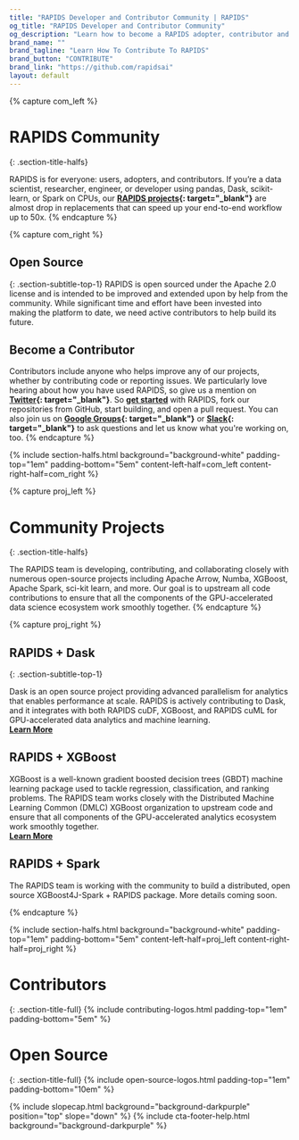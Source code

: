 ```yaml
---
title: "RAPIDS Developer and Contributor Community | RAPIDS"
og_title: "RAPIDS Developer and Contributor Community"
og_description: "Learn how to become a RAPIDS adopter, contributor and more. Start contributing today!"
brand_name: ""
brand_tagline: "Learn How To Contribute To RAPIDS"
brand_button: "CONTRIBUTE"
brand_link: "https://github.com/rapidsai"
layout: default
---
```


{% capture com_left %}
# RAPIDS Community
{: .section-title-halfs}

RAPIDS is for everyone: users, adopters, and contributors. If you’re a data scientist, researcher, engineer, or developer using pandas, Dask, scikit-learn, or Spark on CPUs, our **[RAPIDS projects](https://github.com/rapidsai){: target="_blank"}** are almost drop in replacements that can speed up your end-to-end workflow up to 50x.
{% endcapture %}

{% capture com_right %}
## <i class="fas fa-code"></i> Open Source
{: .section-subtitle-top-1}
RAPIDS is open sourced under the Apache 2.0 license and is intended to be improved and extended upon by help from the community. While significant time and effort have been invested into making the platform to date, we need active contributors to help build its future.

## <i class="fab fa-github"></i> Become a Contributor
Contributors include anyone who helps improve any of our projects, whether by contributing code or reporting issues. We particularly love hearing about how you have used RAPIDS, so give us a mention on **[Twitter](https://twitter.com/rapidsai){: target="_blank"}**. So **[get started](start.html)** with RAPIDS, fork our repositories from GitHub, start building, and open a pull request. You can also join us on **[Google Groups](https://groups.google.com/forum/#!forum/rapidsai){: target="_blank"}** or **[Slack](https://join.slack.com/t/rapids-goai/shared_invite/enQtMjE0Njg5NDQ1MDQxLTViZWFiYTY5MDA4NWY3OWViODg0YWM1MGQ1NzgzNTQwOWI1YjE3NGFlOTVhYjQzYWQ4YjI4NzljYzhiOGZmMGM){: target="_blank"}** to ask questions and let us know what you're working on, too.
{% endcapture %}

{% include section-halfs.html
    background="background-white" 
    padding-top="1em" padding-bottom="5em" 
    content-left-half=com_left 
    content-right-half=com_right
%} 

{% capture proj_left %}
# Community Projects
{: .section-title-halfs}

The RAPIDS team is developing, contributing, and collaborating closely with numerous open-source projects including Apache Arrow, Numba, XGBoost, Apache Spark, sci-kit learn, and more. Our goal is to upstream all code contributions to ensure that all the components of the GPU-accelerated data science ecosystem work smoothly together.
{% endcapture %}

{% capture proj_right %}
## <i class="fas fa-code-branch"></i> RAPIDS + Dask
{: .section-subtitle-top-1}

Dask is an open source project providing advanced parallelism for analytics that enables performance at scale. RAPIDS is actively contributing to Dask, and it integrates with both RAPIDS cuDF, XGBoost, and RAPIDS cuML for GPU-accelerated data analytics and machine learning. <br> **[Learn More <i class="fa fa-angle-double-right" aria-hidden="true"></i>](dask.html)**


## <i class="fas fa-code-branch"></i> RAPIDS + XGBoost

XGBoost is a well-known gradient boosted decision trees (GBDT) machine learning package used to tackle regression, classification, and ranking problems. The RAPIDS team works closely with the Distributed Machine Learning Common (DMLC) XGBoost organization to upstream code and ensure that all components of the GPU-accelerated analytics ecosystem work smoothly together. <br> **[Learn More <i class="fa fa-angle-double-right" aria-hidden="true"></i>](xgboost.html)**


## <i class="fas fa-code-branch"></i> RAPIDS + Spark

The RAPIDS team is working with the community to build a distributed, open source XGBoost4J-Spark + RAPIDS package. More details coming soon. 

{% endcapture %}

{% include section-halfs.html
    background="background-white" 
    padding-top="1em" padding-bottom="5em" 
    content-left-half=proj_left 
    content-right-half=proj_right
%} 



# Contributors
{: .section-title-full}
{% include contributing-logos.html 
    padding-top="1em" padding-bottom="5em" 
%}

# Open Source
{: .section-title-full}
{% include open-source-logos.html 
    padding-top="1em" padding-bottom="10em" 
%}

{% include slopecap.html 
    background="background-darkpurple" 
    position="top" 
    slope="down"
%}
{% include cta-footer-help.html 
   background="background-darkpurple" 
%}


